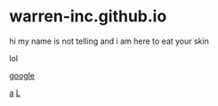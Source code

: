 # warren-inc.github.io
hi my name is not telling and i am here to eat your skin

lol

[google](https://google.com)

[a](https://heeheehehaw.github.io/chat/a.html)
[L](https://login.nvgs.nvidia.com/v1/nfactor/email-auth?code=8N8Pe56XuQWEy6lYNsODJkY_hy1mhQXygx-zjohB-RQk0JTzehhkLXKU6PKDXZx8.MTAyMTQ2NDgwNTc5NjM4ODg2NA==&theme=Noir&locale=en-US)
